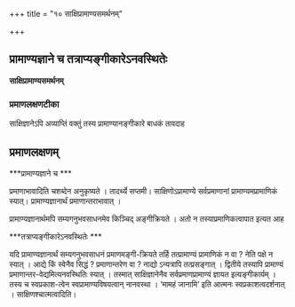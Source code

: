 +++
title = "१० साक्षिप्रामाण्यसमर्थनम्"

+++


## प्रामाण्यज्ञाने च तत्राप्यङ्गीकारेऽनवस्थितेः

**साक्षिप्रामाण्यसमर्थनम्** 

### **प्रमाणलक्षणटीका**

साक्षिज्ञानेऽपि अव्याप्तिं वक्तुं तस्य प्रामाण्यानङ्गीकारे बाधकं तावदाह

## प्रमाणलक्षणम् 

***प्रामाण्यज्ञाने च ***

प्रमाणाभावादिति चशब्देन अनुकृष्यते । तादर्थ्ये सप्तमी। साक्षिणोऽप्रामाण्ये सर्वप्रमाणानां प्रामाण्यमप्रामाणिकं स्यात्। प्रामाण्यज्ञानार्थं प्रमाणान्तराभावात् ।

प्रामाण्यज्ञानार्थमपि सम्यगनुभवसाधनमेव किञ्चिद् अङ्गीक्रियते । अतो न तस्याप्रमाणिकत्वापात इत्यत आह

***तत्राप्यङ्गीकारेऽनवस्थितेः ***

यदि प्रामाण्यज्ञानार्थं सम्यगनुभवसाधनं प्रमाणमङ्गी-क्रियते तर्हि तत्प्रामाण्यं प्रामाणिकं न वा ? नेति पक्षे न स्यात् । आद्ये किं स्वेनैव सिद्धं ? प्रमाणान्तरेण वा ? नाद्यो ऽन्यत्रापि तत्प्रसङ्गात् । द्वितीये तस्यापि प्रामाण्यं प्रमाणान्तर-वेद्यमित्यनवस्थितिः स्यात् । तस्मात् साक्षिज्ञानेनैव सर्वप्रमाणप्रामाण्यं ज्ञायत इत्यङ्गीकार्यम् । तस्य च स्वप्रकाश-त्वेन स्वप्रामाण्यविषयत्वान् नानवस्था । ‘मामहं जानामि’ इति आत्मनः स्वप्रकाशत्वदर्शनात् । साक्षिणश्चात्मत्वादिति।

